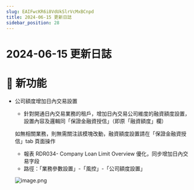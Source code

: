 ```yaml
---
slug: EAIFwcKR6i8VdUkSlrVcMxBCnpd
title: 2024-06-15 更新日誌
sidebar_position: 28
---
```



# 2024-06-15 更新日誌


# 🎉 新功能

- 公司額度增加日內交易設置
    - 針對開通日內交易業務的租戶，增加日內交易公司維度的融資額度設置，設置內容及邏輯同「保證金融資授信」（即原「融資額度」欄）

    如無相關業務，則無需關注該模塊改動，融資額度設置請在「保證金融資授信」tab 頁面操作

    - 報表 RDR034- Company Loan Limit Overview 優化，同步增加日內交易字段
    - 路徑：「業務參數設置」-「風控」-「公司額度設置」

    ![image.png](/assets/395dcf3e980da546b9747cf486431c1a.png)

